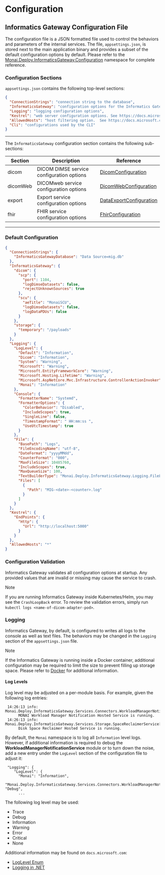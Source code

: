 # Configuration

## Informatics Gateway Configuration File

The configuration file is a JSON formatted file used to control the behaviors and parameters of the internal services. The file, `appsettings.json`, is stored next to the main application binary and provides a subset of the default configuration options by default. Please refer to the [Monai.Deploy.InformaticsGateway.Configuration](xref:Monai.Deploy.InformaticsGateway.Configuration.InformaticsGatewayConfiguration) namespace for complete reference.


### Configuration Sections

`appsettings.json` contains the following top-level sections:

```json
{
  "ConnectionStrings": "connection string to the database",
  "InformaticsGateway": "configuration options for the Informatics Gateway & its internal services",
  "Logging": "logging configuration options",
  "Kestrel": "web server configuration options. See https://docs.microsoft.com/en-us/aspnet/core/fundamentals/servers/kestrel?view=aspnetcore-5.0",
  "AllowedHosts": "host filtering option.  See https://docs.microsoft.com/en-us/aspnet/core/fundamentals/servers/kestrel/host-filtering?view=aspnetcore-5.0",
  "Cli": "configurations used by the CLI"
}
```

---

The `InformaticsGateway` configuration section contains the following sub-sections:

| Section  | Description                               | Reference                                                                                             |
| -------- | ----------------------------------------- | ----------------------------------------------------------------------------------------------------- |
| dicom    | DICOM DIMSE service configuration options | [DicomConfiguration](xref:Monai.Deploy.InformaticsGateway.Configuration.DicomConfiguration)           |
| dicomWeb | DICOMweb service configuration options    | [DicomWebConfiguration](xref:Monai.Deploy.InformaticsGateway.Configuration.DicomWebConfiguration)     |
| export   | Export service configuration options      | [DataExportConfiguration](xref:Monai.Deploy.InformaticsGateway.Configuration.DataExportConfiguration) |
| fhir     | FHIR service configuration options        | [FhirConfiguration](xref:Monai.Deploy.InformaticsGateway.Configuration.FhirConfiguration)             |

---

### Default Configuration

```json
{
  "ConnectionStrings": {
    "InformaticsGatewayDatabase": "Data Source=mig.db"
  },
  "InformaticsGateway": {
    "dicom": {
      "scp": {
        "port": 1104,
        "logDimseDatasets": false,
        "rejectUnknownSources": true
      },
      "scu": {
        "aeTitle": "MonaiSCU",
        "logDimseDatasets": false,
        "logDataPDUs": false
      }
    },
    "storage": {
      "temporary": "/payloads"
    }
  },
  "Logging": {
    "LogLevel": {
      "Default": "Information",
      "Dicom": "Information",
      "System": "Warning",
      "Microsoft": "Warning",
      "Microsoft.EntityFrameworkCore": "Warning",
      "Microsoft.Hosting.Lifetime": "Warning",
      "Microsoft.AspNetCore.Mvc.Infrastructure.ControllerActionInvoker": "Error",
      "Monai": "Information"
    },
    "Console": {
      "FormatterName": "Systemd",
      "FormatterOptions": {
        "ColorBehavior": "Disabled",
        "IncludeScopes": true,
        "SingleLine": false,
        "TimestampFormat": " HH:mm:ss ",
        "UseUtcTimestamp": true
      }
    },
    "File": {
      "BasePath": "Logs",
      "FileEncodingName": "utf-8",
      "DateFormat": "yyyyMMdd",
      "CounterFormat": "000",
      "MaxFileSize": 10485760,
      "IncludeScopes": true,
      "MaxQueueSize": 100,
      "TextBuilderType": "Monai.Deploy.InformaticsGateway.Logging.FileLoggingTextFormatter, Monai.Deploy.InformaticsGateway",
      "Files": [
        {
          "Path": "MIG-<date>-<counter>.log"
        }
      ]
    }
  },
  "Kestrel": {
    "EndPoints": {
      "Http": {
        "Url": "http://localhost:5000"
      }
    }
  },
  "AllowedHosts": "*"
}
```

### Configuration Validation

Informatics Gateway validates all configuration options at startup. Any provided values that are invalid or missing may cause the service to crash.

> [!Note]
> If you are running Informatics Gateway inside Kubernetes/Helm, you may see the `CrashLoopBack` error. To review the validation errors, simply run `kubectl logs <name-of-dicom-adapter-pod>`.

### Logging

Informatics Gateway, by default, is configured to writes all logs to the console as well as text files. The behaviors may be changed in the `Logging` section of the `appsettings.json` file.

> [!Note]
> If the Informatics Gateway is running inside a Docker container, additional configuration may be required to limit the size to prevent filling up storage space. Please refer to [Docker](https://docs.docker.com/config/containers/logging/configure/) for additional information.

#### Log Levels

Log level may be adjusted on a per-module basis. For example, given the following log entries:

```
 14:26:13 info: Monai.Deploy.InformaticsGateway.Services.Connectors.WorkloadManagerNotificationService[0]
      MONAI Workload Manager Notification Hosted Service is running.
 14:26:13 info: Monai.Deploy.InformaticsGateway.Services.Storage.SpaceReclaimerService[0]
      Disk Space Reclaimer Hosted Service is running.
```

By default, the `Monai` namespace is to log all `Information` level logs. However, if additional information is required to debug the **WorkloadManagerNotificationService** module or to turn down the noise, add a new entry under the `LogLevel` section of the configuration file to adjust it:

```
 "Logging": {
    "LogLevel": {
      "Monai": "Information",
      "Monai.Deploy.InformaticsGateway.Services.Connectors.WorkloadManagerNotificationService": "Debug",
      ...
```

The following log level may be used:

- Trace
- Debug
- Information
- Warning
- Error
- Critical
- None

Additional information may be found on `docs.microsoft.com`:

- [LogLevel Enum](https://docs.microsoft.com/en-us/dotnet/api/microsoft.extensions.logging.loglevel)
- [Logging in .NET](https://docs.microsoft.com/en-us/dotnet/core/extensions/logging)
